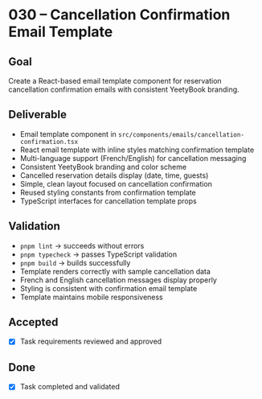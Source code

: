 # 030 – Cancellation Confirmation Email Template

## Goal

Create a React-based email template component for reservation cancellation confirmation emails with consistent YeetyBook branding.

## Deliverable

- Email template component in `src/components/emails/cancellation-confirmation.tsx`
- React email template with inline styles matching confirmation template
- Multi-language support (French/English) for cancellation messaging
- Consistent YeetyBook branding and color scheme
- Cancelled reservation details display (date, time, guests)
- Simple, clean layout focused on cancellation confirmation
- Reused styling constants from confirmation template
- TypeScript interfaces for cancellation template props

## Validation

- `pnpm lint` → succeeds without errors
- `pnpm typecheck` → passes TypeScript validation
- `pnpm build` → builds successfully
- Template renders correctly with sample cancellation data
- French and English cancellation messages display properly
- Styling is consistent with confirmation email template
- Template maintains mobile responsiveness

## Accepted

- [x] Task requirements reviewed and approved

## Done

- [x] Task completed and validated
